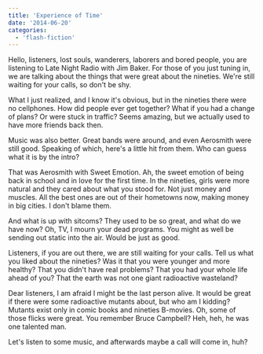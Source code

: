```yaml
---
title: 'Experience of Time'
date: '2014-06-20'
categories:
  - 'flash-fiction'
---
```


Hello, listeners, lost souls, wanderers, laborers and bored people, you are
listening to Late Night Radio with Jim Baker. For those of you just tuning in,
we are talking about the things that were great about the nineties. We're still
waiting for your calls, so don't be shy.

<!-- truncate -->

What I just realized, and I know it's obvious, but in the nineties there were no
cellphones. How did people ever get together? What if you had a change of plans?
Or were stuck in traffic? Seems amazing, but we actually used to have more
friends back then.

Music was also better. Great bands were around, and even Aerosmith were still
good. Speaking of which, here's a little hit from them. Who can guess what it is
by the intro?

That was Aerosmith with Sweet Emotion. Ah, the sweet emotion of being back in
school and in love for the first time. In the nineties, girls were more natural
and they cared about what you stood for. Not just money and muscles. All the
best ones are out of their hometowns now, making money in big cities. I don't
blame them.

And what is up with sitcoms? They used to be so great, and what do we have now?
Oh, TV, I mourn your dead programs. You might as well be sending out static into
the air. Would be just as good.

Listeners, if you are out there, we are still waiting for your calls. Tell us
what you liked about the nineties? Was it that you were younger and more
healthy? That you didn't have real problems? That you had your whole life ahead
of you? That the earth was not one giant radioactive wasteland?

Dear listeners, I am afraid I might be the last person alive. It would be great
if there were some radioactive mutants about, but who am I kidding? Mutants
exist only in comic books and nineties B-movies. Oh, some of those flicks were
great. You remember Bruce Campbell? Heh, heh, he was one talented man.

Let's listen to some music, and afterwards maybe a call will come in, huh?
